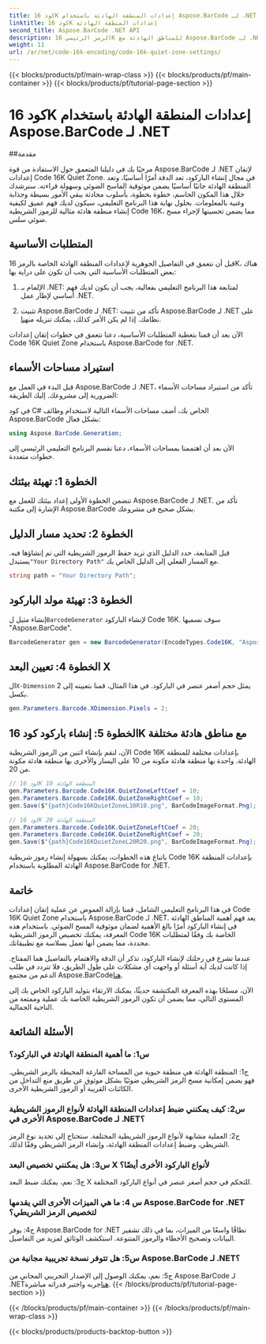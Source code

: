 ```yaml
---
title: كود 16K إعدادات المنطقة الهادئة باستخدام Aspose.BarCode لـ .NET
linktitle: كود 16K إعدادات المنطقة الهادئة
second_title: Aspose.BarCode .NET API
description: الرمز الرئيسي 16K للمناطق الهادئة مع Aspose.BarCode لـ .NET. قم بتخصيص إعدادات الباركود لإجراء مسح موثوق به.
weight: 11
url: /ar/net/code-16k-encoding/code-16k-quiet-zone-settings/
---
```


{{< blocks/products/pf/main-wrap-class >}}
{{< blocks/products/pf/main-container >}}
{{< blocks/products/pf/tutorial-page-section >}}

# كود 16K إعدادات المنطقة الهادئة باستخدام Aspose.BarCode لـ .NET

##مقدمة

مرحبًا بك في دليلنا المتعمق حول الاستفادة من قوة Aspose.BarCode لـ .NET لإتقان إعدادات Code 16K Quiet Zone. في مجال إنشاء الباركود، تعد الدقة أمرًا أساسيًا، وتعد المنطقة الهادئة جانبًا أساسيًا يضمن موثوقية الماسح الضوئي وسهولة قراءته. سنرشدك خلال هذا المكون الحاسم، خطوة بخطوة، بأسلوب محادثة يبقي الأمور بسيطة وجذابة وغنية بالمعلومات. بحلول نهاية هذا البرنامج التعليمي، سيكون لديك فهم عميق لكيفية إنشاء منطقة هادئة مثالية للرموز الشريطية Code 16K، مما يضمن تحسينها لإجراء مسح ضوئي سلس.

## المتطلبات الأساسية

قبل أن نتعمق في التفاصيل الجوهرية لإعدادات المنطقة الهادئة الخاصة بالرمز 16K، هناك بعض المتطلبات الأساسية التي يجب أن تكون على دراية بها:

1. الإلمام بـ .NET: لمتابعة هذا البرنامج التعليمي بفعالية، يجب أن يكون لديك فهم أساسي لإطار عمل .NET.

2.  تثبيت Aspose.BarCode لـ .NET: تأكد من تثبيت Aspose.BarCode لـ .NET على نظامك. إذا لم يكن الأمر كذلك، يمكنك تنزيله من[هنا](https://releases.aspose.com/barcode/net/).

الآن بعد أن قمنا بتغطية المتطلبات الأساسية، دعنا نتعمق في خطوات إتقان إعدادات Code 16K Quiet Zone باستخدام Aspose.BarCode for .NET.

## استيراد مساحات الأسماء

قبل البدء في العمل مع Aspose.BarCode لـ .NET، تأكد من استيراد مساحات الأسماء الضرورية إلى مشروعك. إليك الطريقة:

في كود C# الخاص بك، أضف مساحات الأسماء التالية لاستخدام وظائف Aspose.BarCode بشكل فعال:

```csharp
using Aspose.BarCode.Generation;
```

الآن بعد أن اهتممنا بمساحات الأسماء، دعنا نقسم البرنامج التعليمي الرئيسي إلى خطوات متعددة.

## الخطوة 1: تهيئة بيئتك

تتضمن الخطوة الأولى إعداد بيئتك للعمل مع Aspose.BarCode لـ .NET. تأكد من الإشارة إلى مكتبة Aspose.BarCode بشكل صحيح في مشروعك.

## الخطوة 2: تحديد مسار الدليل

 قبل المتابعة، حدد الدليل الذي تريد حفظ الرموز الشريطية التي تم إنشاؤها فيه. يستبدل`"Your Directory Path"` مع المسار الفعلي إلى الدليل الخاص بك.

```csharp
string path = "Your Directory Path";
```

## الخطوة 3: تهيئة مولد الباركود

 إنشاء مثيل ل`BarcodeGenerator` لإنشاء الباركود Code 16K. سوف نسميها "Aspose.BarCode".

```csharp
BarcodeGenerator gen = new BarcodeGenerator(EncodeTypes.Code16K, "Aspose.BarCode");
```

## الخطوة 4: تعيين البعد X

 ال`X-Dimension` يمثل حجم أصغر عنصر في الباركود. في هذا المثال، قمنا بتعيينه إلى 2 بكسل.

```csharp
gen.Parameters.Barcode.XDimension.Pixels = 2;
```

## الخطوة 5: إنشاء باركود كود 16K مع مناطق هادئة مختلفة

الآن، لنقم بإنشاء اثنين من الرموز الشريطية Code 16K بإعدادات مختلفة للمنطقة الهادئة. واحدة بها منطقة هادئة مكونة من 10 على اليسار والأخرى بها منطقة هادئة مكونة من 20.

```csharp
// كود 16K المنطقة الهادئة 10
gen.Parameters.Barcode.Code16K.QuietZoneLeftCoef = 10;
gen.Parameters.Barcode.Code16K.QuietZoneRightCoef = 10;
gen.Save($"{path}Code16KQuietZoneL10R10.png", BarCodeImageFormat.Png);

// كود 16K المنطقة الهادئة 20
gen.Parameters.Barcode.Code16K.QuietZoneLeftCoef = 20;
gen.Parameters.Barcode.Code16K.QuietZoneRightCoef = 20;
gen.Save($"{path}Code16KQuietZoneL20R20.png", BarCodeImageFormat.Png);
```

باتباع هذه الخطوات، يمكنك بسهولة إنشاء رموز شريطية Code 16K بإعدادات المنطقة الهادئة المطلوبة باستخدام Aspose.BarCode for .NET.

## خاتمة

في هذا البرنامج التعليمي الشامل، قمنا بإزالة الغموض عن عملية إتقان إعدادات Code 16K Quiet Zone باستخدام Aspose.BarCode لـ .NET. يعد فهم أهمية المناطق الهادئة في إنشاء الباركود أمرًا بالغ الأهمية لضمان موثوقية المسح الضوئي. باستخدام هذه المعرفة، يمكنك تخصيص الرموز الشريطية Code 16K الخاصة بك وفقًا لمتطلبات محددة، مما يضمن أنها تعمل بسلاسة مع تطبيقاتك.

 عندما تشرع في رحلتك لإنشاء الباركود، تذكر أن الدقة والاهتمام بالتفاصيل هما المفتاح. إذا كانت لديك أية أسئلة أو واجهت أي مشكلات على طول الطريق، فلا تتردد في طلب الدعم من مجتمع Aspose.BarCode[هنا](https://forum.aspose.com/c/barcode/13).

الآن، مسلحًا بهذه المعرفة المكتشفة حديثًا، يمكنك الارتقاء بتوليد الباركود الخاص بك إلى المستوى التالي، مما يضمن أن تكون الرموز الشريطية الخاصة بك عملية وممتعة من الناحية الجمالية.

## الأسئلة الشائعة

### س1: ما أهمية المنطقة الهادئة في الباركود؟
   
ج1: المنطقة الهادئة هي منطقة حيوية من المساحة الفارغة المحيطة بالرمز الشريطي. فهو يضمن إمكانية مسح الرمز الشريطي ضوئيًا بشكل موثوق عن طريق منع التداخل من الكائنات القريبة أو الرموز الشريطية الأخرى.

### س2: كيف يمكنني ضبط إعدادات المنطقة الهادئة لأنواع الرموز الشريطية الأخرى في Aspose.BarCode لـ .NET؟

ج2: العملية مشابهة لأنواع الرموز الشريطية المختلفة. ستحتاج إلى تحديد نوع الرمز الشريطي، وضبط إعدادات المنطقة الهادئة، وإنشاء الرمز الشريطي وفقًا لذلك.

### س3: هل يمكنني تخصيص البعد X لأنواع الباركود الأخرى أيضًا؟

ج3: نعم، يمكنك ضبط البعد X للتحكم في حجم أصغر عنصر في أنواع الباركود المختلفة.

### س 4: ما هي الميزات الأخرى التي يقدمها Aspose.BarCode for .NET لتخصيص الرمز الشريطي؟

ج4: يوفر Aspose.BarCode for .NET نطاقًا واسعًا من الميزات، بما في ذلك تشفير البيانات وتصحيح الأخطاء والرموز المتنوعة. استكشف الوثائق لمزيد من التفاصيل.

### س5: هل تتوفر نسخة تجريبية مجانية من Aspose.BarCode لـ .NET؟

 ج5: نعم، يمكنك الوصول إلى الإصدار التجريبي المجاني من Aspose.BarCode لـ .NET[هنا](https://releases.aspose.com/)جربه واختبر قدراته مباشرة.
{{< /blocks/products/pf/tutorial-page-section >}}

{{< /blocks/products/pf/main-container >}}
{{< /blocks/products/pf/main-wrap-class >}}

{{< blocks/products/products-backtop-button >}}
